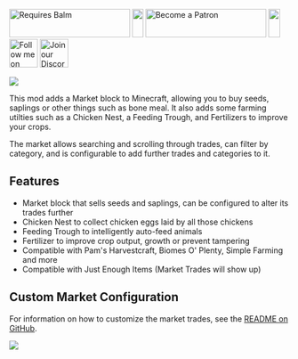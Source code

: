 <p>
    <a style="text-decoration: none;" href="https://modrinth.com/mod/balm"> 
        <img src="https://blay09.net/files/brand/requires_balm.png" alt="Requires Balm" width="217" height="51" /> 
    </a>
    <img src="https://blay09.net/files/brand/spacer.png" alt="" width="20" height="51" />
    <a style="text-decoration: none;" href="https://www.patreon.com/blay09"> 
        <img src="https://blay09.net/files/brand/patreon.png" alt="Become a Patron" width="217" height="51" /> 
    </a> 
    <img src="https://blay09.net/files/brand/spacer.png" alt="" width="21" height="51" /> 
    <a style="text-decoration: none;" href="https://twitter.com/BlayTheNinth">
        <img src="https://blay09.net/files/brand/twitter.png" alt="Follow me on Twitter" width="51" height="51" />
    </a>
    <a style="text-decoration: none;" href="https://discord.gg/scGAfXC">
        <img src="https://blay09.net/files/brand/discord.png" alt="Join our Discord" width="51" height="51" />
    </a>
</p>

![](https://blay09.net/files/brand/farmingforblockheads.png)

This mod adds a Market block to Minecraft, allowing you to buy seeds, saplings or other things such as bone meal. It also adds some farming utilties such as a Chicken Nest, a Feeding Trough, and Fertilizers to improve your crops.

The market allows searching and scrolling through trades, can filter by category, and is configurable to add further trades and categories to it.

## Features

- Market block that sells seeds and saplings, can be configured to alter its trades further
- Chicken Nest to collect chicken eggs laid by all those chickens
- Feeding Trough to intelligently auto-feed animals
- Fertilizer to improve crop output, growth or prevent tampering
- Compatible with Pam's Harvestcraft, Biomes O' Plenty, Simple Farming and more
- Compatible with Just Enough Items (Market Trades will show up)

## Custom Market Configuration

For information on how to customize the market trades, see the [README on GitHub](https://github.com/TwelveIterationMods/FarmingForBlockheads/blob/1.19.x/README.md#custom-market-entries).

![](https://blay09.net/files/brand/farmingforblockheads_market.png)
